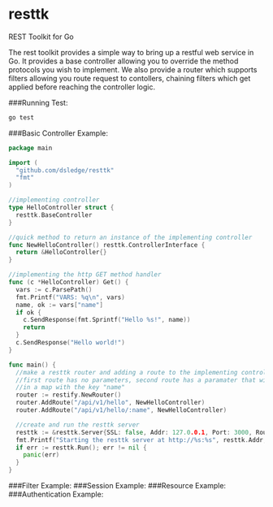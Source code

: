 resttk
======

REST Toolkit for Go

The rest toolkit provides a simple way to bring up a restful web service in Go. It 
provides a base controller allowing you to override the method protocols you wish
to implement. We also provide a router which supports filters allowing you route
request to contollers, chaining filters which get applied before reaching the
controller logic.

###Running Test:
```bash
go test
```

###Basic Controller Example:
```go
package main

import (
  "github.com/dsledge/resttk"
  "fmt"
)

//implementing controller
type HelloController struct {
  resttk.BaseController
}

//quick method to return an instance of the implementing controller
func NewHelloController() resttk.ControllerInterface {
  return &HelloController{}
}

//implementing the http GET method handler
func (c *HelloController) Get() {
  vars := c.ParsePath()
  fmt.Printf("VARS: %q\n", vars)
  name, ok := vars["name"]
  if ok {
    c.SendResponse(fmt.Sprintf("Hello %s!", name))
    return
  }
  c.SendResponse("Hello world!")
}

func main() {
  //make a resttk router and adding a route to the implementing controller instance
  //first route has no parameters, second route has a paramater that will be place 
  //in a map with the key "name"
  router := restify.NewRouter()
  router.AddRoute("/api/v1/hello", NewHelloController)
  router.AddRoute("/api/v1/hello/:name", NewHelloController)

  //create and run the resttk server
  resttk := &resttk.Server{SSL: false, Addr: 127.0.0.1, Port: 3000, Routes: router}
  fmt.Printf("Starting the resttk server at http://%s:%s", resttk.Addr, resttk.Port)
  if err := resttk.Run(); err != nil {
    panic(err)
  }
}
```
###Filter Example:
###Session Example:
###Resource Example:
###Authentication Example:



